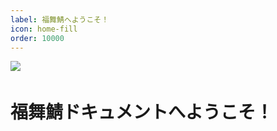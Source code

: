 ```yaml
---
label: 福舞鯖へようこそ！
icon: home-fill
order: 10000
---
```

![](https://cdn.discordapp.com/attachments/1171174000089628783/1202596895147565076/2024-02-01_21-50-32.png)　
# 福舞鯖ドキュメントへようこそ！